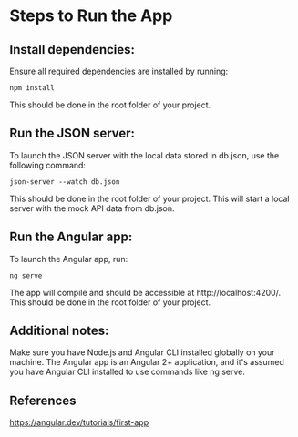 # Steps to Run the App
## Install dependencies: 
Ensure all required dependencies are installed by running:

`npm install`

This should be done in the root folder of your project.

## Run the JSON server: 
To launch the JSON server with the local data stored in db.json, use the following command:

`json-server --watch db.json`

This should be done in the root folder of your project.
This will start a local server with the mock API data from db.json.

## Run the Angular app: 
To launch the Angular app, run:

`ng serve`

The app will compile and should be accessible at http://localhost:4200/.
This should be done in the root folder of your project.

## Additional notes:

Make sure you have Node.js and Angular CLI installed globally on your machine.
The Angular app is an Angular 2+ application, and it's assumed you have Angular CLI installed to use commands like ng serve.

## References
https://angular.dev/tutorials/first-app